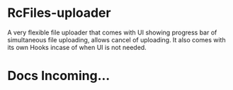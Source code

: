 # RcFiles-uploader
A very flexible file uploader that comes with UI showing progress bar of simultaneous file uploading, allows cancel of uploading. It also comes with its own Hooks incase of when UI is not needed.

# Docs Incoming...




